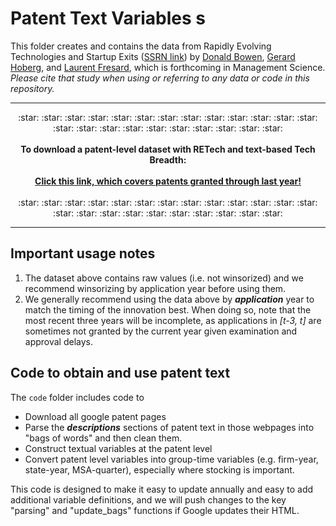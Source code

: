 # Patent Text Variables s

This folder creates and contains the data from Rapidly Evolving Technologies and Startup Exits ([SSRN link](https://papers.ssrn.com/sol3/papers.cfm?abstract_id=3245839)) by [Donald Bowen](https://bowen.finance), [Gerard Hoberg](http://www-bcf.usc.edu/~hoberg/), and [Laurent Fresard](https://people.lu.usi.ch/fresal/), which is forthcoming in Management Science. _Please cite that study when using or referring to any data or code in this repository._ 

---

<p align="center"> :star: :star: :star: :star: :star: :star: :star: :star: :star: :star: :star: :star: :star: :star: :star: :star: :star: :star: :star: :star: :star: :star: :star:  
	<br> <br> 
	<b> To download a patent-level dataset with RETech and text-based Tech Breadth: </b>
	<br><br>   <a href="https://github.com/donbowen/Patent-Text-Variables"><b>Click this link, which covers patents granted through last year!</b></a>
	<br> <br> :star: :star: :star: :star: :star: :star: :star: :star: :star: :star: :star: :star: :star: :star: :star: :star: :star: :star: :star: :star: :star: :star: :star:   
</p>

---
	
## Important usage notes 

1. The dataset above contains raw values (i.e. not winsorized) and we recommend winsorizing by application year before using them.
2. We generally recommend using the data above by _**application**_ year to match the timing of the innovation best. When doing so, note that the most recent three years will be incomplete, as applications in _\[t-3, t\]_ are sometimes not granted by the current year given examination and approval delays. 
	
	
## Code to obtain and use patent text 

The `code` folder includes code to 
- Download all google patent pages 
- Parse the _**descriptions**_ sections of patent text in those webpages into "bags of words" and then clean them. 
- Construct textual variables at the patent level
- Convert patent level variables into group-time variables (e.g. firm-year, state-year, MSA-quarter), especially where stocking is important. 

This code is designed to make it easy to update annually and easy to add additional variable definitions, and we will push changes to the key "parsing" and "update_bags" functions if Google updates their HTML. 


